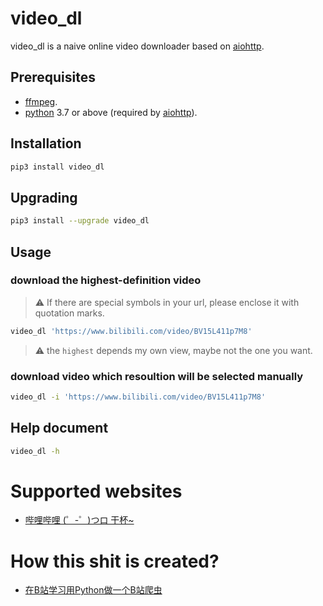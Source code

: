 # video_dl

video_dl is a naive online video downloader based on [aiohttp](https://docs.aiohttp.org/en/stable/).

## Prerequisites
- [ffmpeg](https://ffmpeg.org/).
- [python](https://www.python.org) 3.7 or above (required by [aiohttp](https://docs.aiohttp.org/en/stable/)).

## Installation
```bash
pip3 install video_dl
```

## Upgrading
```bash
pip3 install --upgrade video_dl
```

## Usage
### download the highest-definition video
> :warning: If there are special symbols in your url, please enclose it with quotation marks. 
```bash
video_dl 'https://www.bilibili.com/video/BV15L411p7M8'
```
> :warning: the `highest` depends my own view, maybe not the one you want.

### download video which resoultion will be selected manually
```bash
video_dl -i 'https://www.bilibili.com/video/BV15L411p7M8'
```

## Help document
```bash
video_dl -h
```

# Supported websites
- [哔哩哔哩 (゜-゜)つロ 干杯~](https://www.bilibili.com/)

# How this shit is created?
- [在B站学习用Python做一个B站爬虫](https://www.bilibili.com/video/BV1nv411T798/)
